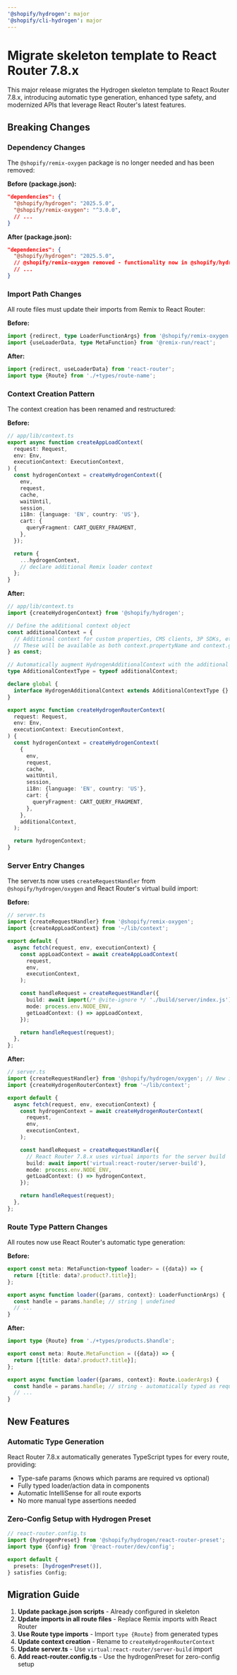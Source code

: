 ```yaml
---
'@shopify/hydrogen': major
'@shopify/cli-hydrogen': major
---
```


# Migrate skeleton template to React Router 7.8.x

This major release migrates the Hydrogen skeleton template to React Router 7.8.x, introducing automatic type generation, enhanced type safety, and modernized APIs that leverage React Router's latest features.

## Breaking Changes

### Dependency Changes

The `@shopify/remix-oxygen` package is no longer needed and has been removed:

**Before (package.json):**

```json
"dependencies": {
  "@shopify/hydrogen": "2025.5.0",
  "@shopify/remix-oxygen": "^3.0.0",
  // ...
}
```

**After (package.json):**

```json
"dependencies": {
  "@shopify/hydrogen": "2025.5.0",
  // @shopify/remix-oxygen removed - functionality now in @shopify/hydrogen/oxygen
  // ...
}
```

### Import Path Changes

All route files must update their imports from Remix to React Router:

**Before:**

```typescript
import {redirect, type LoaderFunctionArgs} from '@shopify/remix-oxygen';
import {useLoaderData, type MetaFunction} from '@remix-run/react';
```

**After:**

```typescript
import {redirect, useLoaderData} from 'react-router';
import type {Route} from './+types/route-name';
```

### Context Creation Pattern

The context creation has been renamed and restructured:

**Before:**

```typescript
// app/lib/context.ts
export async function createAppLoadContext(
  request: Request,
  env: Env,
  executionContext: ExecutionContext,
) {
  const hydrogenContext = createHydrogenContext({
    env,
    request,
    cache,
    waitUntil,
    session,
    i18n: {language: 'EN', country: 'US'},
    cart: {
      queryFragment: CART_QUERY_FRAGMENT,
    },
  });

  return {
    ...hydrogenContext,
    // declare additional Remix loader context
  };
}
```

**After:**

```typescript
// app/lib/context.ts
import {createHydrogenContext} from '@shopify/hydrogen';

// Define the additional context object
const additionalContext = {
  // Additional context for custom properties, CMS clients, 3P SDKs, etc.
  // These will be available as both context.propertyName and context.get(propertyContext)
} as const;

// Automatically augment HydrogenAdditionalContext with the additional context type
type AdditionalContextType = typeof additionalContext;

declare global {
  interface HydrogenAdditionalContext extends AdditionalContextType {}
}

export async function createHydrogenRouterContext(
  request: Request,
  env: Env,
  executionContext: ExecutionContext,
) {
  const hydrogenContext = createHydrogenContext(
    {
      env,
      request,
      cache,
      waitUntil,
      session,
      i18n: {language: 'EN', country: 'US'},
      cart: {
        queryFragment: CART_QUERY_FRAGMENT,
      },
    },
    additionalContext,
  );

  return hydrogenContext;
}
```

### Server Entry Changes

The server.ts now uses `createRequestHandler` from `@shopify/hydrogen/oxygen` and React Router's virtual build import:

**Before:**

```typescript
// server.ts
import {createRequestHandler} from '@shopify/remix-oxygen';
import {createAppLoadContext} from '~/lib/context';

export default {
  async fetch(request, env, executionContext) {
    const appLoadContext = await createAppLoadContext(
      request,
      env,
      executionContext,
    );

    const handleRequest = createRequestHandler({
      build: await import(/* @vite-ignore */ './build/server/index.js'),
      mode: process.env.NODE_ENV,
      getLoadContext: () => appLoadContext,
    });

    return handleRequest(request);
  },
};
```

**After:**

```typescript
// server.ts
import {createRequestHandler} from '@shopify/hydrogen/oxygen'; // New import source!
import {createHydrogenRouterContext} from '~/lib/context';

export default {
  async fetch(request, env, executionContext) {
    const hydrogenContext = await createHydrogenRouterContext(
      request,
      env,
      executionContext,
    );

    const handleRequest = createRequestHandler({
      // React Router 7.8.x uses virtual imports for the server build
      build: await import('virtual:react-router/server-build'),
      mode: process.env.NODE_ENV,
      getLoadContext: () => hydrogenContext,
    });

    return handleRequest(request);
  },
};
```

### Route Type Pattern Changes

All routes now use React Router's automatic type generation:

**Before:**

```typescript
export const meta: MetaFunction<typeof loader> = ({data}) => {
  return [{title: data?.product?.title}];
};

export async function loader({params, context}: LoaderFunctionArgs) {
  const handle = params.handle; // string | undefined
  // ...
}
```

**After:**

```typescript
import type {Route} from './+types/products.$handle';

export const meta: Route.MetaFunction = ({data}) => {
  return [{title: data?.product?.title}];
};

export async function loader({params, context}: Route.LoaderArgs) {
  const handle = params.handle; // string - automatically typed as required!
  // ...
}
```

## New Features

### Automatic Type Generation

React Router 7.8.x automatically generates TypeScript types for every route, providing:

- Type-safe params (knows which params are required vs optional)
- Fully typed loader/action data in components
- Automatic IntelliSense for all route exports
- No more manual type assertions needed

### Zero-Config Setup with Hydrogen Preset

```typescript
// react-router.config.ts
import {hydrogenPreset} from '@shopify/hydrogen/react-router-preset';
import type {Config} from '@react-router/dev/config';

export default {
  presets: [hydrogenPreset()],
} satisfies Config;
```

## Migration Guide

1. **Update package.json scripts** - Already configured in skeleton
2. **Update imports in all route files** - Replace Remix imports with React Router
3. **Use Route type imports** - Import `type {Route}` from generated types
4. **Update context creation** - Rename to `createHydrogenRouterContext`
5. **Update server.ts** - Use `virtual:react-router/server-build` import
6. **Add react-router.config.ts** - Use the hydrogenPreset for zero-config setup
